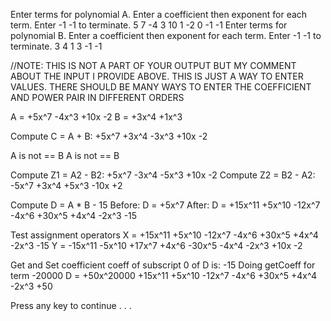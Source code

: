 Enter terms for polynomial A.  Enter a coefficient
then exponent for each term. Enter -1 -1 to terminate.
5 7 -4 3 10 1 -2 0 -1 -1
Enter terms for polynomial B.  Enter a coefficient
then exponent for each term. Enter -1 -1 to terminate.
3 4 1 3 -1 -1

//NOTE: THIS IS NOT A PART OF YOUR OUTPUT BUT MY COMMENT ABOUT THE INPUT I PROVIDE ABOVE. THIS IS JUST A WAY TO ENTER VALUES. THERE SHOULD BE MANY WAYS TO ENTER THE COEFFICIENT AND POWER PAIR IN DIFFERENT ORDERS


A = +5x^7 -4x^3 +10x -2
B = +3x^4 +1x^3

Compute C = A + B:  +5x^7 +3x^4 -3x^3 +10x -2

A is not == B
A is not == B

Compute  Z1 = A2 - B2:  +5x^7 -3x^4 -5x^3 +10x -2
Compute  Z2 = B2 - A2:  -5x^7 +3x^4 +5x^3 -10x +2

Compute  D = A * B - 15
Before: D = +5x^7
After:  D = +15x^11 +5x^10 -12x^7 -4x^6 +30x^5 +4x^4 -2x^3 -15

Test assignment operators
X = +15x^11 +5x^10 -12x^7 -4x^6 +30x^5 +4x^4 -2x^3 -15
Y = -15x^11 -5x^10 +17x^7 +4x^6 -30x^5 -4x^4 -2x^3 +10x -2

Get and Set coefficient
coeff of subscript 0 of D is: -15
Doing getCoeff for term -20000
D = +50x^20000 +15x^11 +5x^10 -12x^7 -4x^6 +30x^5 +4x^4 -2x^3 +50

Press any key to continue . . .

